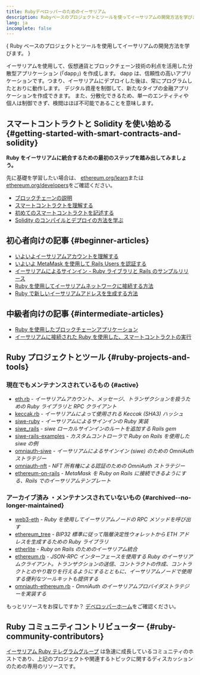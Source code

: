 ```yaml
---
title: Rubyデベロッパーのためのイーサリアム
description: Rubyベースのプロジェクトとツールを使ってイーサリアムの開発方法を学びます。
lang: ja
incomplete: false
---
```


{
<FeaturedText>Ruby ベースのプロジェクトとツールを使用してイーサリアムの開発方法を学びます。</FeaturedText>
}

イーサリアムを使用して、仮想通貨とブロックチェーン技術の利点を活用した分散型アプリケーション (「dapp」) を作成します。 dapp は、信頼性の高いアプリケーションです。つまり、イーサリアムにデプロイした後は、常にプログラムしたとおりに動作します。 デジタル資産を制御して、新たなタイプの金融アプリケーションを作成できます。 また、分散化できるため、単一のエンティティや個人は制御できず、検閲はほぼ不可能であることを意味します。

## スマートコントラクトと Solidity を使い始める \{#getting-started-with-smart-contracts-and-solidity}

**Ruby をイーサリアムに統合するための最初のステップを踏み出してみましょう。**

先に基礎を学習したい場合は、 [ethereum.org/learn](/learn/)または[ethereum.org/developers](/developers/)をご確認ください。

- [ブロックチェーンの説明](https://kauri.io/article/d55684513211466da7f8cc03987607d5/blockchain-explained)
- [スマートコントラクトを理解する](https://kauri.io/article/e4f66c6079e74a4a9b532148d3158188/ethereum-101-part-5-the-smart-contract)
- [初めてのスマートコントラクトを記述する](https://kauri.io/article/124b7db1d0cf4f47b414f8b13c9d66e2/remix-ide-your-first-smart-contract)
- [Solidity のコンパイルとデプロイの方法を学ぶ](https://kauri.io/article/973c5f54c4434bb1b0160cff8c695369/understanding-smart-contract-compilation-and-deployment)

## 初心者向けの記事 \{#beginner-articles}

- [いよいよイーサリアムアカウントを理解する](https://dev.to/q9/finally-understanding-ethereum-accounts-1kpe)
- [いよいよ MetaMask を使用して Rails Users を認証する](https://dev.to/q9/finally-authenticating-rails-users-with-metamask-3fj)
- [イーサリアムによるサインイン - Ruby ライブラリと Rails のサンプルリリース](https://blog.spruceid.com/sign-in-with-ethereum-ruby-library-release-and-rails-examples/)
- [Ruby を使用してイーサリアムネットワークに接続する方法](https://www.quicknode.com/guides/web3-sdks/how-to-connect-to-the-ethereum-network-using-ruby)
- [Ruby で新しいイーサリアムアドレスを生成する方法](https://www.quicknode.com/guides/web3-sdks/how-to-generate-a-new-ethereum-address-in-ruby)

## 中級者向けの記事 \{#intermediate-articles}

- [Ruby を使用したブロックチェーンアプリケーション](https://www.nopio.com/blog/blockchain-app-ruby/)
- [イーサリアムに接続された Ruby を使用した、スマートコントラクトの実行](https://titanwolf.org/Network/Articles/Article?AID=87285822-9b25-49d5-ba2a-7ad95fff7ef9)

## Ruby プロジェクトとツール \{#ruby-projects-and-tools}

### 現在でもメンテナンスされているもの \{#active}

- [eth.rb](https://github.com/q9f/eth.rb) - _イーサリアムアカウント、メッセージ、トランザクションを扱うための Ruby ライブラリと RPC クライアント_
- [keccak.rb](https://github.com/q9f/keccak.rb) - _イーサリアムによって使用される Keccak (SHA3) ハッシュ_
- [siwe-ruby](https://github.com/spruceid/siwe-ruby) - _イーサリアムによるサインインの Ruby 実装_
- [siwe_rails](https://github.com/spruceid/siwe_rails) - _siwe ローカルサインインのルートを追加する Rails gem_
- [siwe-rails-examples](https://github.com/spruceid/siwe-rails-examples) - _カスタムコントローラで Ruby on Rails を使用した siwe の例_
- [omniauth-siwe](https://github.com/spruceid/omniauth-siwe) - _イーサリアムによるサインイン (siwe) のための OmniAuth ストラテジー_
- [omniauth-nft](https://github.com/valthon/omniauth-nft) - _NFT 所有権による認証のための OmniAuth ストラテジー_
- [ethereum-on-rails](https://github.com/q9f/ethereum-on-rails) - _MetaMask を Ruby on Rails に接続できるようにする、Rails でのイーサリアムテンプレート_

### アーカイブ済み ・メンテナンスされていないもの \{#archived--no-longer-maintained}

- [web3-eth](https://github.com/spikewilliams/vtada-ethereum) - _Ruby を使用してイーサリアムノードの RPC メソッドを呼び出す_
- [ethereum_tree](https://github.com/longhoangwkm/ethereum_tree) - _BIP32 標準に従って階層決定性ウォレットから ETH アドレスを生成するための Ruby ライブラリ_
- [etherlite](https://github.com/budacom/etherlite) - _Ruby on Rails のためのイーサリアム統合_
- [ethereum.rb](https://github.com/EthWorks/ethereum.rb) - _JSON-RPC インターフェースを使用する Ruby のイーサリアムクライアント。トランザクションの送信、コントラクトの作成、コントラクトとのやり取りを行えるようにするとともに、イーサリアムノードで使用する便利なツールキットも提供する_
- [omniauth-ethereum.rb](https://github.com/q9f/omniauth-ethereum.rb) - _OmniAuth のイーサリアムプロバイダストラテジーを実装する_

もっとリソースをお探しですか？ [デベロッパーホーム](/developers/)をご確認ください。

## Ruby コミュニティコントリビューター \{#ruby-community-contributors}

[イーサリアム Ruby テレグラムグループ](https://t.me/ruby_eth) は急速に成長しているコミュニティのホストであり、上記のプロジェクトや関連するトピックに関するディスカッションのための専用のリソースです。
